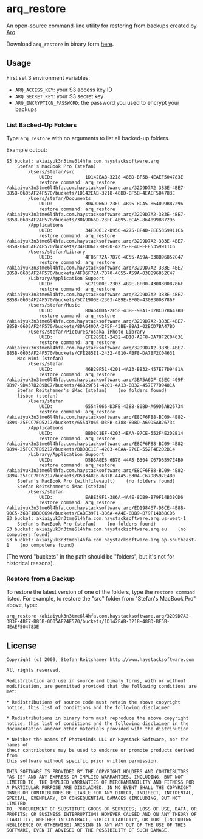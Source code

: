# arq_restore

An open-source command-line utility for restoring from backups created by [Arq](http://www.haystacksoftware.com/arq/).

Download `arq_restore` in binary form [here](http://sreitshamer.github.com/arq_restore/).


## Usage

First set 3 environment variables:

- `ARQ_ACCESS_KEY`: your S3 access key ID
- `ARQ_SECRET_KEY`: your S3 secret key
- `ARQ_ENCRYPTION_PASSWORD`: the password you used to encrypt your backups


### List Backed-Up Folders

Type `arq_restore` with no arguments to list all backed-up folders.

Example output:

    S3 bucket: akiaiyuk3n3tme6l4hfa.com.haystacksoftware.arq
        Stefan's MacBook Pro (stefan)
            /Users/stefan/src
                UUID:            1D142EAB-3218-48BD-BF5B-4EAEF504783E
                restore command: arq_restore /akiaiyuk3n3tme6l4hfa.com.haystacksoftware.arq/32D9D7A2-3B3E-4BE7-B85B-0605AF24F570/buckets/1D142EAB-3218-48BD-BF5B-4EAEF504783E
            /Users/stefan/Documents
                UUID:            30A9D66D-23FC-4B95-BCA5-864099B87296
                restore command: arq_restore /akiaiyuk3n3tme6l4hfa.com.haystacksoftware.arq/32D9D7A2-3B3E-4BE7-B85B-0605AF24F570/buckets/30A9D66D-23FC-4B95-BCA5-864099B87296
            /Applications
                UUID:            34FD0612-D950-4275-BF4D-EEE5359911C6
                restore command: arq_restore /akiaiyuk3n3tme6l4hfa.com.haystacksoftware.arq/32D9D7A2-3B3E-4BE7-B85B-0605AF24F570/buckets/34FD0612-D950-4275-BF4D-EEE5359911C6
            /Users/stefan/Library
                UUID:            4F86F72A-7D70-4C55-A59A-038B96852C47
                restore command: arq_restore /akiaiyuk3n3tme6l4hfa.com.haystacksoftware.arq/32D9D7A2-3B3E-4BE7-B85B-0605AF24F570/buckets/4F86F72A-7D70-4C55-A59A-038B96852C47
            /Library/Application Support
                UUID:            5C71900E-2303-4B9E-8F00-43083008786F
                restore command: arq_restore /akiaiyuk3n3tme6l4hfa.com.haystacksoftware.arq/32D9D7A2-3B3E-4BE7-B85B-0605AF24F570/buckets/5C71900E-2303-4B9E-8F00-43083008786F
            /Users/stefan/Music
                UUID:            8DA640DA-2F5F-43BE-98A1-02BCD7BA47BD
                restore command: arq_restore /akiaiyuk3n3tme6l4hfa.com.haystacksoftware.arq/32D9D7A2-3B3E-4BE7-B85B-0605AF24F570/buckets/8DA640DA-2F5F-43BE-98A1-02BCD7BA47BD
            /Users/stefan/Pictures/osaka iPhoto Library
                UUID:            CFE285E1-2432-4B10-ABF8-DA78F2C04631
                restore command: arq_restore /akiaiyuk3n3tme6l4hfa.com.haystacksoftware.arq/32D9D7A2-3B3E-4BE7-B85B-0605AF24F570/buckets/CFE285E1-2432-4B10-ABF8-DA78F2C04631
        Mac Mini (stefan)
            /Users/stefan
                UUID:            46B29F51-4201-4A13-BB32-457E77D9481A
                restore command: arq_restore /akiaiyuk3n3tme6l4hfa.com.haystacksoftware.arq/3BA5A6DF-C5EC-409F-9B97-9D437B289BC7/buckets/46B29F51-4201-4A13-BB32-457E77D9481A
        Stefan Reitshamer's iMac (stefan)    (no folders found)
        lisbon (stefan)
            /Users/stefan
                UUID:            65547066-D3FB-4388-80BD-A69D5AB26734
                restore command: arq_restore /akiaiyuk3n3tme6l4hfa.com.haystacksoftware.arq/E8CF6F88-BC09-4E82-9894-25FCC7FD5217/buckets/65547066-D3FB-4388-80BD-A69D5AB26734
            /Applications
                UUID:            BBD8C1EF-4203-4EAA-97CE-552F4E2D2B14
                restore command: arq_restore /akiaiyuk3n3tme6l4hfa.com.haystacksoftware.arq/E8CF6F88-BC09-4E82-9894-25FCC7FD5217/buckets/BBD8C1EF-4203-4EAA-97CE-552F4E2D2B14
            /Library/Application Support
                UUID:            D5B3A8E6-6B7B-44A5-B304-C67D8597E4B0
                restore command: arq_restore /akiaiyuk3n3tme6l4hfa.com.haystacksoftware.arq/E8CF6F88-BC09-4E82-9894-25FCC7FD5217/buckets/D5B3A8E6-6B7B-44A5-B304-C67D8597E4B0
        Stefan's MacBook Pro (withfilevault)    (no folders found)
        Stefan Reitshamer's iMac (stefan)
            /Users/stefan
                UUID:            EABE39F1-386A-4A4E-8DB9-B79F14B38CD6
                restore command: arq_restore /akiaiyuk3n3tme6l4hfa.com.haystacksoftware.arq/ED198467-D8CE-4E8B-90C5-36BF1DBDC694/buckets/EABE39F1-386A-4A4E-8DB9-B79F14B38CD6
    S3 bucket: akiaiyuk3n3tme6l4hfa.com.haystacksoftware.arq.us-west-1
        Stefan's MacBook Pro (stefan)    (no folders found)
    S3 bucket: akiaiyuk3n3tme6l4hfa.com.haystacksoftware.arq.eu    (no computers found)
    S3 bucket: akiaiyuk3n3tme6l4hfa.com.haystacksoftware.arq.ap-southeast-1    (no computers found)


(The word "buckets" in the path should be "folders", but it's not for historical reasons).


### Restore from a Backup

To restore the latest version of one of the folders, type the `restore command` listed.
For example, to restore the "src" folder from "Stefan's MacBook Pro" above, type:

    arq_restore /akiaiyuk3n3tme6l4hfa.com.haystacksoftware.arq/32D9D7A2-3B3E-4BE7-B85B-0605AF24F570/buckets/1D142EAB-3218-48BD-BF5B-4EAEF504783E


## License

    Copyright (c) 2009, Stefan Reitshamer http://www.haystacksoftware.com

    All rights reserved.

    Redistribution and use in source and binary forms, with or without
    modification, are permitted provided that the following conditions are met:

    * Redistributions of source code must retain the above copyright
    notice, this list of conditions and the following disclaimer.

    * Redistributions in binary form must reproduce the above copyright
    notice, this list of conditions and the following disclaimer in the
    documentation and/or other materials provided with the distribution.

    * Neither the names of PhotoMinds LLC or Haystack Software, nor the names of 
    their contributors may be used to endorse or promote products derived from
    this software without specific prior written permission.

    THIS SOFTWARE IS PROVIDED BY THE COPYRIGHT HOLDERS AND CONTRIBUTORS
    "AS IS" AND ANY EXPRESS OR IMPLIED WARRANTIES, INCLUDING, BUT NOT
    LIMITED TO, THE IMPLIED WARRANTIES OF MERCHANTABILITY AND FITNESS FOR
    A PARTICULAR PURPOSE ARE DISCLAIMED. IN NO EVENT SHALL THE COPYRIGHT
    OWNER OR CONTRIBUTORS BE LIABLE FOR ANY DIRECT, INDIRECT, INCIDENTAL,
    SPECIAL, EXEMPLARY, OR CONSEQUENTIAL DAMAGES (INCLUDING, BUT NOT LIMITED
    TO, PROCUREMENT OF SUBSTITUTE GOODS OR SERVICES; LOSS OF USE, DATA, OR
    PROFITS; OR BUSINESS INTERRUPTION) HOWEVER CAUSED AND ON ANY THEORY OF
    LIABILITY, WHETHER IN CONTRACT, STRICT LIABILITY, OR TORT (INCLUDING
    NEGLIGENCE OR OTHERWISE) ARISING IN ANY WAY OUT OF THE USE OF THIS
    SOFTWARE, EVEN IF ADVISED OF THE POSSIBILITY OF SUCH DAMAGE.


